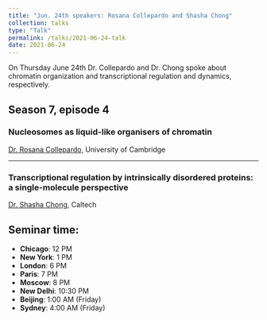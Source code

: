 ```yaml
---
title: "Jun. 24th speakers: Rosana Collepardo and Shasha Chong"
collection: talks
type: "Talk"
permalink: /talks/2021-06-24-talk
date: 2021-06-24
---
```


On Thursday June 24th Dr. Collepardo and Dr. Chong spoke about chromatin organization and transcriptional regulation and dynamics, respectively.


## Season 7, episode 4

### Nucleosomes as liquid-like organisers of chromatin
[Dr. Rosana Collepardo](http://www.collepardolab.org/), University of Cambridge

---

### Transcriptional regulation by intrinsically disordered proteins: a single-molecule perspective
[Dr. Shasha Chong](https://www.schonglab.com/), Caltech

## Seminar time:
* **Chicago**: 12 PM
* **New York**: 1 PM
* **London**: 6 PM
* **Paris**: 7 PM
* **Moscow**: 8 PM
* **New Delhi**: 10:30 PM
* **Beijing**: 1:00 AM (Friday)
* **Sydney**: 4:00 AM (Friday)





